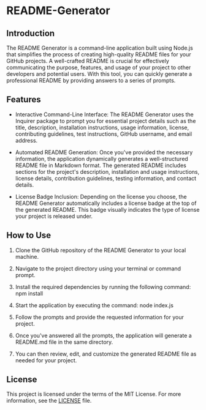 # README-Generator


## Introduction

The README Generator is a command-line application built using Node.js that simplifies the process of creating high-quality README files for your GitHub projects. A well-crafted README is crucial for effectively communicating the purpose, features, and usage of your project to other developers and potential users. With this tool, you can quickly generate a professional README by providing answers to a series of prompts.

## Features

- Interactive Command-Line Interface: The README Generator uses the Inquirer package to prompt you for essential project details such as the title, description, installation instructions, usage information, license, contributing guidelines, test instructions, GitHub username, and email address.

- Automated README Generation: Once you've provided the necessary information, the application dynamically generates a well-structured README file in Markdown format. The generated README includes sections for the project's description, installation and usage instructions, license details, contribution guidelines, testing information, and contact details.

- License Badge Inclusion: Depending on the license you choose, the README Generator automatically includes a license badge at the top of the generated README. This badge visually indicates the type of license your project is released under.

## How to Use

1. Clone the GitHub repository of the README Generator to your local machine.

2. Navigate to the project directory using your terminal or command prompt.

3. Install the required dependencies by running the following command: npm install

4. Start the application by executing the command: node index.js

5. Follow the prompts and provide the requested information for your project.

6. Once you've answered all the prompts, the application will generate a README.md file in the same directory.

7. You can then review, edit, and customize the generated README file as needed for your project.

## License

This project is licensed under the terms of the MIT License. For more information, see the [LICENSE](LICENSE) file.




